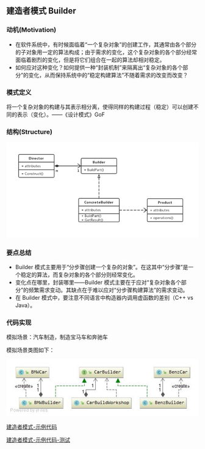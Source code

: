 ## **建造者模式 Builder**

### **动机(Motivation)**

- 在软件系统中，有时候面临着“一个复杂对象”的创建工作，其通常由各个部分的子对象用一定的算法构成；由于需求的变化，这个复杂对象的各个部分经常面临着剧烈的变化，但是将它们组合在一起的算法却相对稳定。
- 如何应对这种变化？如何提供一种“封装机制”来隔离出“复杂对象的各个部分”的变化，从而保持系统中的“稳定构建算法”不随着需求的改变而改变？

### **模式定义**

将一个复杂对象的构建与其表示相分离，使得同样的构建过程（稳定）可以创建不同的表示（变化）。——《设计模式》GoF

### **结构(Structure)**

![](https://raw.githubusercontent.com/zhangyuangang/StudyNote/master/res/picture/%E5%BB%BA%E9%80%A0%E8%80%85%E6%A8%A1%E5%BC%8F%E7%B1%BB%E5%9B%BE.jpg)

### **要点总结**

- Builder 模式主要用于“分步骤创建一个复杂的对象”。在这其中“分步骤”是一个稳定的算法，而复杂对象的各个部分则经常变化。
- 变化点在哪里，封装哪里——Builder 模式主要在于应对“复杂对象各个部分”的频繁需求变动。其缺点在于难以应对“分步骤构建算法”的需求变动。
- 在 Builder 模式中，要注意不同语言中构造器内调用虚函数的差别（C++ vs Java）。

### **代码实现**

模拟场景：汽车制造，制造宝马车和奔驰车

模拟场景类图如下：

![](https://raw.githubusercontent.com/zhangyuangang/StudyNote/master/res/picture/%E5%BB%BA%E9%80%A0%E8%80%85%E6%A8%A1%E5%BC%8F_%E6%A8%A1%E6%8B%9F%E5%9C%BA%E6%99%AF_%E6%B1%BD%E8%BD%A6%E5%88%B6%E9%80%A0%E7%B1%BB%E5%9B%BE.jpg)

[建造者模式-示例代码](https://github.com/zhangyuangang/design-pattern/tree/master/design-pattern/src/main/java/study/pattern/builder)

[建造者模式-示例代码-测试](https://github.com/zhangyuangang/design-pattern/blob/master/design-pattern/src/test/java/study/pattern/builder/BenzBuilderTest.java)

